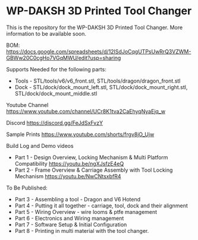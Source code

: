 # WP-DAKSH 3D Printed Tool Changer

This is the repository for the WP-DAKSH 3D Printed Tool Changer. More information to be available soon.

BOM: https://docs.google.com/spreadsheets/d/12ISdJoCqgUTPsUwRrQ3VZWM-GBWw20C0cgHo7VGqMWU/edit?usp=sharing

Supports Needed for the following parts:

* Tools - STL/tools/v6/v6_front.stl, STL/tools/dragon/dragon_front.stl
* Dock -  STL/dock/dock_mount_left.stl, STL/dock/dock_mount_right.stl, STL/dock/dock_mount_middle.stl

Youtube Channel 
https://www.youtube.com/channel/UCr8K1tva2CaEhyqNyaEjq_w

Discord
https://discord.gg/FeJdSxFvzY

Sample Prints
https://www.youtube.com/shorts/frgv8jO_Ujw


Build Log and Demo videos 

* Part 1 - Design Overview, Locking Mechanism & Multi Platform Compatibility
https://youtu.be/ngXJsfzE4eQ
* Part 2 - Frame Overview & Carriage Assembly with Tool Locking Mechanism
https://youtu.be/NwCNtsxbfR4

To Be Published:
* Part 3 - Assembling a tool - Dragon and V6 Hotend
* Part 4 - Putting it all together - carriage, tool, dock and their alignment 
* Part 5 - Wiring Overview - wire looms & ptfe management
* Part 6 - Electronics and Wiring management
* Part 7 - Software Setup & Initial Configuration
* Part 8 - Printing in multi material with the tool changer.

